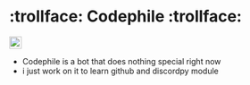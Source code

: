 # :trollface: Codephile :trollface:

<a href="https://discord.com/" target="_blank">
   <img alt="discord_logo" width="22px" src="https://github.com/A0D1I2L3/
   Codephile/blob/main/assets/discord.png" /></a>

- Codephile is a bot that does nothing special right now
- i just work on it to learn github and discordpy module
